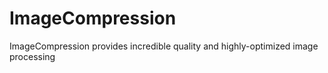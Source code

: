 # ImageCompression
ImageCompression provides incredible quality and highly-optimized image processing
